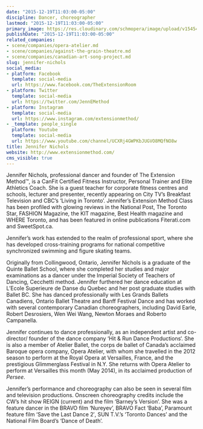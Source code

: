 ```yaml
---
date: "2015-12-19T11:03:00-05:00"
discipline: Dancer, choreographer
lastmod: "2015-12-19T11:03:00-05:00"
primary_image: https://res.cloudinary.com/schmopera/image/upload/v1545409169/media/webhook-uploads/1450541021128/Jennifer-Nichols.jpg.jpg
publishDate: "2015-12-19T11:03:00-05:00"
related_companies:
- scene/companies/opera-atelier.md
- scene/companies/against-the-grain-theatre.md
- scene/companies/canadian-art-song-project.md
slug: jennifer-nichols
social_media:
- platform: Facebook
  template: social-media
  url: https://www.facebook.com/TheExtensionRoom
- platform: Twitter
  template: social-media
  url: https://twitter.com/JennEMethod
- platform: Instagram
  template: social-media
  url: https://www.instagram.com/extensionmethod/
- _template: people_single
  platform: Youtube
  template: social-media
  url: https://www.youtube.com/channel/UCXRj4GWPKbJUGVO8MQfNO8w
title: Jennifer Nichols
website: http://www.extensionmethod.com/
cms_visible: true
---
```


Jennifer Nichols, professional dancer and founder of The Extension Method™, is a CanFit Certified Fitness Instructor, Personal Trainer and Elite Athletics Coach. She is a guest teacher for corporate fitness centres and schools, lecturer and presenter, recently appearing on City TV’s Breakfast Television and CBC’s ‘Living in Toronto’. Jennifer’s Extension Method Class has been profiled with glowing reviews in the National Post, The Toronto Star, FASHION Magazine, the KIT magazine, Best Health magazine and WHERE Toronto, and has been featured in online publications Fiterati.com and SweetSpot.ca.

Jennifer’s work has extended to the realm of professional sport, where she has developed cross-training programs for national competitive synchronized swimming and figure skating teams.

Originally from Collingwood, Ontario, Jennifer Nichols is a graduate of the Quinte Ballet School, where she completed her studies and major examinations as a dancer under the Imperial Society of Teachers of Dancing, Cecchetti method. Jennifer furthered her dance education at L’Ecole Superieure de Danse du Quebec and her post graduate studies with Ballet BC. She has danced professionally with Les Grands Ballets Canadiens, Ontario Ballet Theatre and Banff Festival Dance and has worked with several contemporary Canadian choreographers, including David Earle, Robert Desrosiers, Wen Wei Wang, Newton Moraes and Roberto Campanella.

Jennifer continues to dance professionally, as an independent artist and co-director/ founder of the dance company ‘Hit & Run Dance Productions‘. She is also a member of Atelier Ballet, the corps de ballet of Canada’s acclaimed Baroque opera company, Opera Atelier, with whom she travelled in the 2012 season to perform at the Royal Opera at Versailles, France, and the prestigious Glimmerglass Festival in N.Y. She returns with Opera Atelier to perform at Versailles this month (May 2014), in its acclaimed production of *Persee*.

Jennifer’s performance and choreography can also be seen in several film and television productions. Onscreen choreography credits include the CW’s hit show REIGN (current) and the film ‘Barney’s Version’. She was a feature dancer in the BRAVO film ‘Nureyev’, BRAVO Fact ‘Baba’, Paramount feature film ‘Save the Last Dance 2′, SUN T.V.’s ‘Toronto Dances’ and the National Film Board’s ‘Dance of Death’.
